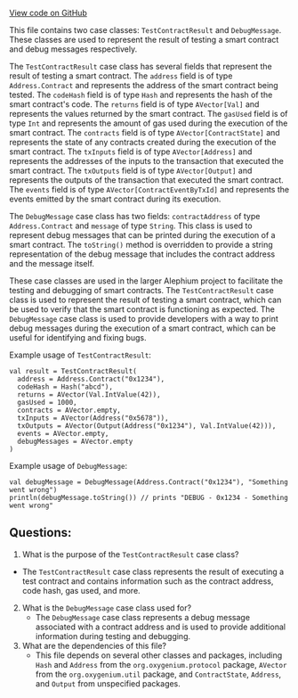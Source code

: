 [View code on GitHub](https://github.com/oxygenium/oxygenium/api/src/main/scala/org/oxygenium/api/model/TestContractResult.scala)

This file contains two case classes: `TestContractResult` and `DebugMessage`. These classes are used to represent the result of testing a smart contract and debug messages respectively. 

The `TestContractResult` case class has several fields that represent the result of testing a smart contract. The `address` field is of type `Address.Contract` and represents the address of the smart contract being tested. The `codeHash` field is of type `Hash` and represents the hash of the smart contract's code. The `returns` field is of type `AVector[Val]` and represents the values returned by the smart contract. The `gasUsed` field is of type `Int` and represents the amount of gas used during the execution of the smart contract. The `contracts` field is of type `AVector[ContractState]` and represents the state of any contracts created during the execution of the smart contract. The `txInputs` field is of type `AVector[Address]` and represents the addresses of the inputs to the transaction that executed the smart contract. The `txOutputs` field is of type `AVector[Output]` and represents the outputs of the transaction that executed the smart contract. The `events` field is of type `AVector[ContractEventByTxId]` and represents the events emitted by the smart contract during its execution. 

The `DebugMessage` case class has two fields: `contractAddress` of type `Address.Contract` and `message` of type `String`. This class is used to represent debug messages that can be printed during the execution of a smart contract. The `toString()` method is overridden to provide a string representation of the debug message that includes the contract address and the message itself. 

These case classes are used in the larger Alephium project to facilitate the testing and debugging of smart contracts. The `TestContractResult` case class is used to represent the result of testing a smart contract, which can be used to verify that the smart contract is functioning as expected. The `DebugMessage` case class is used to provide developers with a way to print debug messages during the execution of a smart contract, which can be useful for identifying and fixing bugs. 

Example usage of `TestContractResult`:
```
val result = TestContractResult(
  address = Address.Contract("0x1234"),
  codeHash = Hash("abcd"),
  returns = AVector(Val.IntValue(42)),
  gasUsed = 1000,
  contracts = AVector.empty,
  txInputs = AVector(Address("0x5678")),
  txOutputs = AVector(Output(Address("0x1234"), Val.IntValue(42))),
  events = AVector.empty,
  debugMessages = AVector.empty
)
```

Example usage of `DebugMessage`:
```
val debugMessage = DebugMessage(Address.Contract("0x1234"), "Something went wrong")
println(debugMessage.toString()) // prints "DEBUG - 0x1234 - Something went wrong"
```
## Questions: 
 1. What is the purpose of the `TestContractResult` case class?
   - The `TestContractResult` case class represents the result of executing a test contract and contains information such as the contract address, code hash, gas used, and more.
2. What is the `DebugMessage` case class used for?
   - The `DebugMessage` case class represents a debug message associated with a contract address and is used to provide additional information during testing and debugging.
3. What are the dependencies of this file?
   - This file depends on several other classes and packages, including `Hash` and `Address` from the `org.oxygenium.protocol` package, `AVector` from the `org.oxygenium.util` package, and `ContractState`, `Address`, and `Output` from unspecified packages.
